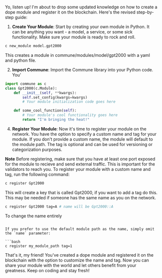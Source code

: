 

Yo, listen up! I'm about to drop some updated knowledge on how to create a dope module and register it on the blockchain. Here's the revised step-by-step guide:

1. **Create Your Module**: Start by creating your own module in Python. It can be anything you want - a model, a service, or some sick functionality. Make sure your module is ready to rock and roll.

```bash
c new_module model.gpt2000
```
This creates a module in commune/modules/model/gpt2000 with a yaml and python file.

2. **Import Commune**: Import the Commune library into your Python code. You'
```python
import commune as c
class Gpt2000(c.Module):
    def __init__(self, **kwargs):
        self.set_config(kwargs=kwargs)
        # Your module initialization code goes here

    def some_cool_function(self):
        # Your module's cool functionality goes here
        return "I'm bringing the heat!"
```

4. **Register Your Module**: Now it's time to register your module on the network. You have the option to specify a custom name and tag for your module. If you don't provide a custom name, the module will default to the module path. The tag is optional and can be used for versioning or categorization purposes.

**Note**
Before registering, make sure that you have at least one port exposed for the module to recieve and send external traffic. This is important for the validators to reach you. To register your module with a custom name and tag, run the following command:

```bash
c register Gpt2000
```

This will create a key that is called Gpt2000, if you want to add a tag do this.
This may be needed if someone has the same name as you on the network.

```bash
c register Gpt2000 tag=A # name will be Gpt2000::A
```

To change the name entirely
```

If you prefer to use the default module path as the name, simply omit the `name` parameter:

```bash
c register my_module_path tag=1
```

That's it, my friend! You've created a dope module and registered it on the blockchain with the option to customize the name and tag. Now you can share your module with the world and let others benefit from your greatness. Keep on coding and stay fresh!